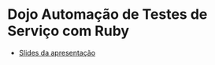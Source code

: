 # Dojo Automação de Testes de Serviço com Ruby

- [Slides da apresentação](https://docs.google.com/presentation/d/1YLd0nd98sPm1xtCFM8u-6Q7-s5okWto0ZpzrL24-wBE/edit?usp=sharing)
